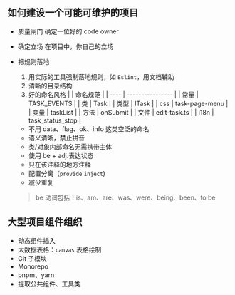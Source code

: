 ## 如何建设一个可能可维护的项目

- 质量闸门
  确定一位好的 code owner
- 确定立场
  在项目中，你自己的立场
- 把规则落地

  1. 用实际的工具强制落地规则，如 `Eslint`，用文档辅助
  2. 清晰的目录结构
  3. 好的命名风格
     |      | 命名规范         |
     | ---- | ---------------- |
     | 常量 | TASK_EVENTS      |
     | 类   | Task             |
     | 类型 | ITask            |
     | css  | task-page-menu   |
     | 变量 | taskList         |
     | 方法 | onSubmit         |
     | 文件 | edit-task.ts     |
     | i18n | task_status_stop |

  - 不用 data、flag、ok、info 这类空泛的命名
  - 语义清晰，禁止拼音
  - 类/对象内部命名无需携带主体
  - 使用 be + adj.表达状态
  - 只在该注释的地方注释
  - 配置分离（`provide` `inject`)
  - 减少重复

  > be 动词包括：is、am、are、was、were、being、been、to be

## 大型项目组件组织

- 动态组件插入
- 大数据表格：`canvas` 表格绘制
- Git 子模块
- Monorepo
- pnpm、yarn
- 提取公共组件、工具类
